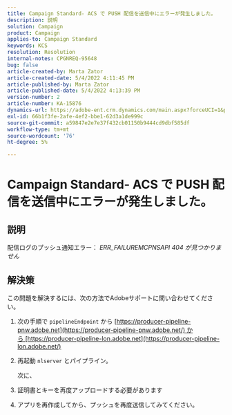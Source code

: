 ```yaml
---
title: Campaign Standard- ACS で PUSH 配信を送信中にエラーが発生しました。
description: 説明
solution: Campaign
product: Campaign
applies-to: Campaign Standard
keywords: KCS
resolution: Resolution
internal-notes: CPGNREQ-95648
bug: false
article-created-by: Marta Zator
article-created-date: 5/4/2022 4:11:45 PM
article-published-by: Marta Zator
article-published-date: 5/4/2022 4:13:39 PM
version-number: 2
article-number: KA-15876
dynamics-url: https://adobe-ent.crm.dynamics.com/main.aspx?forceUCI=1&pagetype=entityrecord&etn=knowledgearticle&id=5d3f73df-c4cb-ec11-a7b5-6045bd00d4f5
exl-id: 66b1f3fe-2afe-4ef2-bbe1-62d3a1de999c
source-git-commit: a59847e2e7e37f432cb01150b9444cd9dbf585df
workflow-type: tm+mt
source-wordcount: '76'
ht-degree: 5%

---
```


# Campaign Standard- ACS で PUSH 配信を送信中にエラーが発生しました。

## 説明

配信ログのプッシュ通知エラー： *ERR_FAILUREMCPNSAPI 404 が見つかりません*

## 解決策

この問題を解決するには、次の方法でAdobeサポートに問い合わせてください。

1. 次の手順で `pipelineEndpoint` から [https://producer-pipeline-pnw.adobe.net](https://producer-pipeline-pnw.adobe.net/) から [https://producer-pipeline-lon.adobe.net](https://producer-pipeline-lon.adobe.net/)

1. 再起動 `nlserver` とパイプライン。

   次に、

1. 証明書とキーを再度アップロードする必要があります

1. アプリを再作成してから、プッシュを再度送信してみてください。
